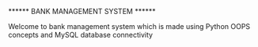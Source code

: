 ****** BANK MANAGEMENT SYSTEM ******

Welcome to bank management system which is made using Python OOPS concepts and MySQL database connectivity
